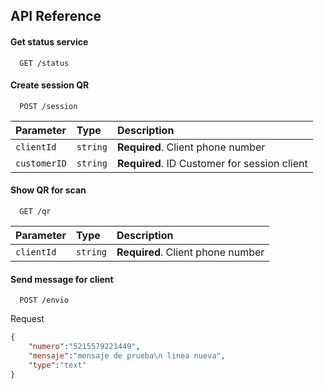 
## API Reference

#### Get status service

```http
  GET /status
```

#### Create session QR

```http
  POST /session
```

| Parameter | Type     | Description                       |
| :-------- | :------- | :-------------------------------- |
| `clientId`      | `string` | **Required**. Client phone number |
| `customerID`      | `string` | **Required**. ID Customer for session client |

#### Show QR for scan

```http
  GET /qr
```
| Parameter | Type     | Description                       |
| :-------- | :------- | :-------------------------------- |
| `clientId`      | `string` | **Required**. Client phone number |

#### Send message for client
```http
  POST /envio
```
Request
```json 
{
    "numero":"5215579221449",
    "mensaje":"mensaje de prueba\n linea nueva",
    "type":"text"
}
```
